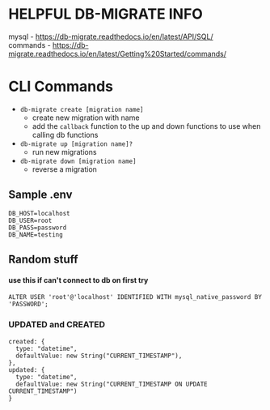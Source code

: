 # HELPFUL DB-MIGRATE INFO

mysql - https://db-migrate.readthedocs.io/en/latest/API/SQL/  
commands - https://db-migrate.readthedocs.io/en/latest/Getting%20Started/commands/

# CLI Commands

- `db-migrate create [migration name]`
  - create new migration with name
  - add the `callback` function to the up and down functions to use when calling db functions
- `db-migrate up [migration name]?`
  - run new migrations
- `db-migrate down [migration name]`
  - reverse a migration

## Sample .env

```
DB_HOST=localhost
DB_USER=root
DB_PASS=password
DB_NAME=testing
```

## Random stuff

#### use this if can't connect to db on first try

`ALTER USER 'root'@'localhost' IDENTIFIED WITH mysql_native_password BY 'PASSWORD';`

### UPDATED and CREATED

```
created: {
  type: "datetime",
  defaultValue: new String("CURRENT_TIMESTAMP"),
},
updated: {
  type: "datetime",
  defaultValue: new String("CURRENT_TIMESTAMP ON UPDATE CURRENT_TIMESTAMP")
}
```
